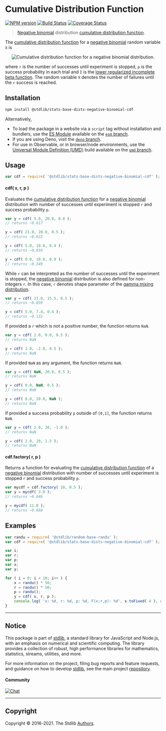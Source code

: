 <!--

@license Apache-2.0

Copyright (c) 2018 The Stdlib Authors.

Licensed under the Apache License, Version 2.0 (the "License");
you may not use this file except in compliance with the License.
You may obtain a copy of the License at

   http://www.apache.org/licenses/LICENSE-2.0

Unless required by applicable law or agreed to in writing, software
distributed under the License is distributed on an "AS IS" BASIS,
WITHOUT WARRANTIES OR CONDITIONS OF ANY KIND, either express or implied.
See the License for the specific language governing permissions and
limitations under the License.

-->

# Cumulative Distribution Function

[![NPM version][npm-image]][npm-url] [![Build Status][test-image]][test-url] [![Coverage Status][coverage-image]][coverage-url] <!-- [![dependencies][dependencies-image]][dependencies-url] -->

> [Negative binomial][negative-binomial-distribution] distribution [cumulative distribution function][cdf].

<section class="intro">

The [cumulative distribution function][cdf] for a [negative binomial][negative-binomial-distribution] random variable `X` is

<!-- <equation class="equation" label="eq:negative_binomial_cdf" align="center" raw="F(x;r,p)=1-I_p(x+1,r)" alt="Cumulative distribution function for a negative binomial distribution."> -->

<div class="equation" align="center" data-raw-text="F(x;r,p)=1-I_p(x+1,r)" data-equation="eq:negative_binomial_cdf">
    <img src="https://cdn.jsdelivr.net/gh/stdlib-js/stdlib@51534079fef45e990850102147e8945fb023d1d0/lib/node_modules/@stdlib/stats/base/dists/negative-binomial/cdf/docs/img/equation_negative_binomial_cdf.svg" alt="Cumulative distribution function for a negative binomial distribution.">
    <br>
</div>

<!-- </equation> -->

where `r` is the number of successes until experiment is stopped, `p` is the success probability in each trial and `I` is the [lower regularized incomplete beta function][incomplete-beta]. The random variable `X` denotes the number of failures until the `r` success is reached. 

</section>

<!-- /.intro -->

<section class="installation">

## Installation

```bash
npm install @stdlib/stats-base-dists-negative-binomial-cdf
```

Alternatively,

-   To load the package in a website via a `script` tag without installation and bundlers, use the [ES Module][es-module] available on the [`esm` branch][esm-url].
-   If you are using Deno, visit the [`deno` branch][deno-url].
-   For use in Observable, or in browser/node environments, use the [Universal Module Definition (UMD)][umd] build available on the [`umd` branch][umd-url].

</section>

<section class="usage">

## Usage

```javascript
var cdf = require( '@stdlib/stats-base-dists-negative-binomial-cdf' );
```

#### cdf( x, r, p )

Evaluates the [cumulative distribution function][cdf] for a [negative binomial][negative-binomial-distribution] distribution with number of successes until experiment is stopped `r` and success probability `p`.

```javascript
var y = cdf( 5.0, 20.0, 0.8 );
// returns ~0.617

y = cdf( 21.0, 20.0, 0.5 );
// returns ~0.622

y = cdf( 5.0, 10.0, 0.4 );
// returns ~0.034

y = cdf( 0.0, 10.0, 0.9 );
// returns ~0.349
```

While `r` can be interpreted as the number of successes until the experiment is stopped, the [negative binomial][negative-binomial-distribution] distribution is also defined for non-integers `r`. In this case, `r` denotes shape parameter of the [gamma mixing distribution][negative-binomial-mixture-representation].

```javascript
var y = cdf( 21.0, 15.5, 0.5 );
// returns ~0.859

y = cdf( 5.0, 7.4, 0.4 );
// returns ~0.131
```

If provided a `r` which is not a positive number, the function returns `NaN`.

```javascript
var y = cdf( 2.0, 0.0, 0.5 );
// returns NaN

y = cdf( 2.0, -2.0, 0.5 );
// returns NaN
```

If provided `NaN` as any argument, the function returns `NaN`.

```javascript
var y = cdf( NaN, 20.0, 0.5 );
// returns NaN

y = cdf( 0.0, NaN, 0.5 );
// returns NaN

y = cdf( 0.0, 20.0, NaN );
// returns NaN
```

If provided a success probability `p` outside of `[0,1]`, the function returns `NaN`.

```javascript
var y = cdf( 2.0, 20, -1.0 );
// returns NaN

y = cdf( 2.0, 20, 1.5 );
// returns NaN
```

#### cdf.factory( r, p )

Returns a function for evaluating the [cumulative distribution function][cdf] of  a [negative binomial][negative-binomial-distribution] distribution with number of successes until experiment is stopped `r` and success probability `p`.

```javascript
var mycdf = cdf.factory( 10, 0.5 );
var y = mycdf( 3.0 );
// returns ~0.046

y = mycdf( 11.0 );
// returns ~0.668
```

</section>

<!-- /.usage -->

<section class="examples">

## Examples

<!-- eslint no-undef: "error" -->

```javascript
var randu = require( '@stdlib/random-base-randu' );
var cdf = require( '@stdlib/stats-base-dists-negative-binomial-cdf' );

var i;
var r;
var p;
var x;
var y;

for ( i = 0; i < 10; i++ ) {
    x = randu() * 50;
    r = randu() * 50;
    p = randu();
    y = cdf( x, r, p );
    console.log( 'x: %d, r: %d, p: %d, F(x;r,p): %d', x.toFixed( 4 ), r.toFixed( 4 ), p.toFixed( 4 ), y.toFixed( 4 ) );
}
```

</section>

<!-- /.examples -->

<!-- Section for related `stdlib` packages. Do not manually edit this section, as it is automatically populated. -->

<section class="related">

</section>

<!-- /.related -->

<!-- Section for all links. Make sure to keep an empty line after the `section` element and another before the `/section` close. -->


<section class="main-repo" >

* * *

## Notice

This package is part of [stdlib][stdlib], a standard library for JavaScript and Node.js, with an emphasis on numerical and scientific computing. The library provides a collection of robust, high performance libraries for mathematics, statistics, streams, utilities, and more.

For more information on the project, filing bug reports and feature requests, and guidance on how to develop [stdlib][stdlib], see the main project [repository][stdlib].

#### Community

[![Chat][chat-image]][chat-url]

---

## Copyright

Copyright &copy; 2016-2021. The Stdlib [Authors][stdlib-authors].

</section>

<!-- /.stdlib -->

<!-- Section for all links. Make sure to keep an empty line after the `section` element and another before the `/section` close. -->

<section class="links">

[npm-image]: http://img.shields.io/npm/v/@stdlib/stats-base-dists-negative-binomial-cdf.svg
[npm-url]: https://npmjs.org/package/@stdlib/stats-base-dists-negative-binomial-cdf

[test-image]: https://github.com/stdlib-js/stats-base-dists-negative-binomial-cdf/actions/workflows/test.yml/badge.svg
[test-url]: https://github.com/stdlib-js/stats-base-dists-negative-binomial-cdf/actions/workflows/test.yml

[coverage-image]: https://img.shields.io/codecov/c/github/stdlib-js/stats-base-dists-negative-binomial-cdf/main.svg
[coverage-url]: https://codecov.io/github/stdlib-js/stats-base-dists-negative-binomial-cdf?branch=main

<!--

[dependencies-image]: https://img.shields.io/david/stdlib-js/stats-base-dists-negative-binomial-cdf.svg
[dependencies-url]: https://david-dm.org/stdlib-js/stats-base-dists-negative-binomial-cdf/main

-->

[umd]: https://github.com/umdjs/umd
[es-module]: https://developer.mozilla.org/en-US/docs/Web/JavaScript/Guide/Modules

[deno-url]: https://github.com/stdlib-js/stats-base-dists-negative-binomial-cdf/tree/deno
[umd-url]: https://github.com/stdlib-js/stats-base-dists-negative-binomial-cdf/tree/umd
[esm-url]: https://github.com/stdlib-js/stats-base-dists-negative-binomial-cdf/tree/esm

[chat-image]: https://img.shields.io/gitter/room/stdlib-js/stdlib.svg
[chat-url]: https://gitter.im/stdlib-js/stdlib/

[stdlib]: https://github.com/stdlib-js/stdlib

[stdlib-authors]: https://github.com/stdlib-js/stdlib/graphs/contributors

[cdf]: https://en.wikipedia.org/wiki/Cumulative_distribution_function

[incomplete-beta]: https://en.wikipedia.org/wiki/Beta_function#Incomplete_beta_function

[negative-binomial-mixture-representation]: https://en.wikipedia.org/wiki/Negative_binomial_distribution#Gamma.E2.80.93Poisson_mixture

[negative-binomial-distribution]: https://en.wikipedia.org/wiki/Negative_binomial_distribution

</section>

<!-- /.links -->
